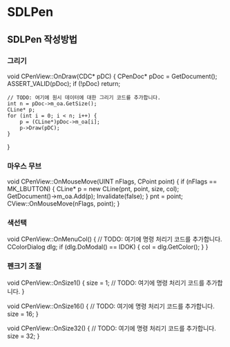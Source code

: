 # SDLPen
## SDLPen 작성방법
### 그리기
void CPenView::OnDraw(CDC* pDC)
{
	CPenDoc* pDoc = GetDocument();
	ASSERT_VALID(pDoc);
	if (!pDoc)
		return;

	// TODO: 여기에 원시 데이터에 대한 그리기 코드를 추가합니다.
	int n = pDoc->m_oa.GetSize();
	CLine* p;
	for (int i = 0; i < n; i++) {
		p = (CLine*)pDoc->m_oa[i];
		p->Draw(pDC);
	}
}

### 마우스 무브
void CPenView::OnMouseMove(UINT nFlags, CPoint point)
{
	if (nFlags == MK_LBUTTON) {
		CLine* p = new CLine(pnt, point, size, col);
		GetDocument()->m_oa.Add(p);
		Invalidate(false);
	}
	pnt = point;
	CView::OnMouseMove(nFlags, point);
}


### 색선택
void CPenView::OnMenuCol()
{
	// TODO: 여기에 명령 처리기 코드를 추가합니다.
	CColorDialog dlg;
	if (dlg.DoModal() == IDOK) {
		col = dlg.GetColor();
	}
}


### 펜크기  조절
void CPenView::OnSize1()
{
	size = 1;
	// TODO: 여기에 명령 처리기 코드를 추가합니다.
}


void CPenView::OnSize16()
{
	// TODO: 여기에 명령 처리기 코드를 추가합니다.
	size = 16;
}


void CPenView::OnSize32()
{
	// TODO: 여기에 명령 처리기 코드를 추가합니다.
	size = 32;
}
